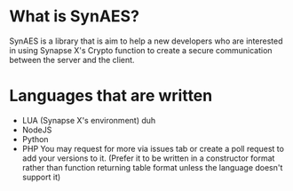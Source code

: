 # What is SynAES?
SynAES is a library that is aim to help a new developers who are interested in using Synapse X's Crypto function to create a secure communication between the server and the client.
# Languages that are written
* LUA (Synapse X's environment) duh
* NodeJS
* Python
* PHP
You may request for more via issues tab or create a poll request to add your versions to it. (Prefer it to be written in a constructor format rather than function returning table format unless the language doesn't support it)


